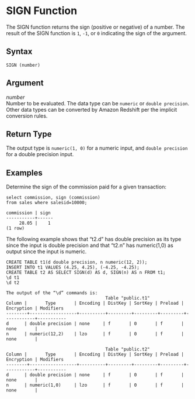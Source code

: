 # SIGN Function<a name="r_SIGN"></a>

 The SIGN function returns the sign \(positive or negative\) of a number\. The result of the SIGN function is `1`, `-1`, or `0` indicating the sign of the argument\. 

## Syntax<a name="r_SIGN-synopsis"></a>

```
SIGN (number)
```

## Argument<a name="r_SIGN-argument"></a>

 *number*   
Number to be evaluated\. The data type can be `numeric` or `double precision`\. Other data types can be converted by Amazon Redshift per the implicit conversion rules\.

## Return Type<a name="r_SIGN-return-type"></a>

The output type is `numeric(1, 0)` for a numeric input, and `double precision` for a double precision input\.

## Examples<a name="r_SIGN-examples"></a>

Determine the sign of the commission paid for a given transaction: 

```
select commission, sign (commission)
from sales where salesid=10000;

commission | sign
-----------+------
     28.05 |    1
(1 row)
```

The following example shows that “t2\.d” has double precision as its type since the input is double precision and that “t2\.n” has numeric\(1,0\) as output since the input is numeric\. 

```
CREATE TABLE t1(d double precision, n numeric(12, 2));
INSERT INTO t1 VALUES (4.25, 4.25), (-4.25, -4.25);
CREATE TABLE t2 AS SELECT SIGN(d) AS d, SIGN(n) AS n FROM t1;
\d t1
\d t2
 
The output of the “\d” commands is:
                                      Table "public.t1"
Column |       Type       | Encoding | DistKey | SortKey | Preload | Encryption | Modifiers
--------+------------------+----------+---------+---------+---------+------------+-----------
d      | double precision | none     | f       | 0       | f       | none       |
n      | numeric(12,2)    | lzo      | f       | 0       | f       | none       |
 
                                      Table "public.t2"
Column |       Type       | Encoding | DistKey | SortKey | Preload | Encryption | Modifiers
--------+------------------+----------+---------+---------+---------+------------+-----------
d      | double precision | none     | f       | 0       | f       | none       |
n      | numeric(1,0)     | lzo      | f       | 0       | f       | none       |
```